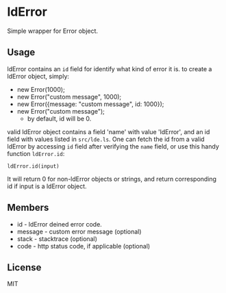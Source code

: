 # ldError

Simple wrapper for Error object.

## Usage

ldError contains an `id` field for identify what kind of error it is. to create a ldError object, simply:

 * new Error(1000);
 * new Error("custom message", 1000);
 * new Error({message: "custom message", id: 1000});
 * new Error("custom message");
   - by default, id will be 0.

valid ldError object contains a field 'name' with value 'ldError', and an id field with values listed in `src/lde.ls`. One can fetch the id from a valid ldError by accessing `id` field after verifying the `name` field, or use this handy function `ldError.id`:

    ldError.id(input)

It will return 0 for non-ldError objects or strings, and return corresponding id if input is a ldError object.


## Members

 * id - ldError deined error code.
 * message - custom error message (optional)
 * stack - stacktrace (optional)
 * code - http status code, if applicable (optional)



## License

MIT
